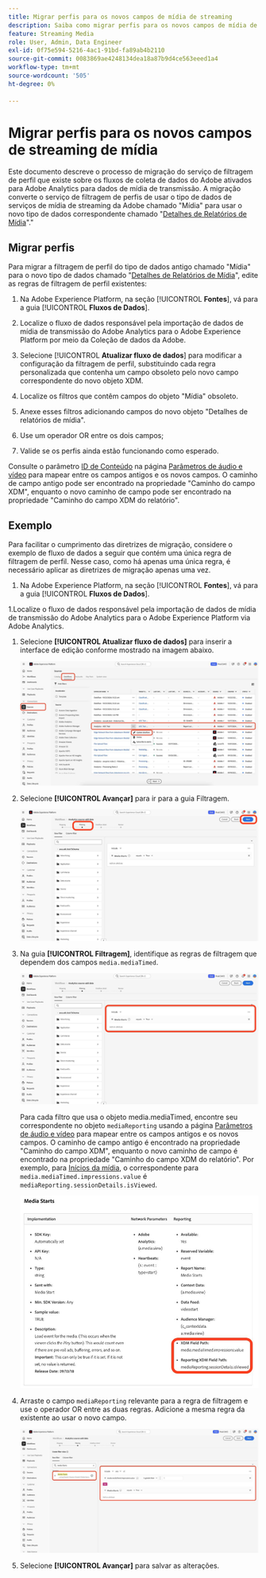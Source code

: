 ```yaml
---
title: Migrar perfis para os novos campos de mídia de streaming
description: Saiba como migrar perfis para os novos campos de mídia de streaming
feature: Streaming Media
role: User, Admin, Data Engineer
exl-id: 0f75e594-5216-4ac1-91bd-fa89ab4b2110
source-git-commit: 0083869ae4248134dea18a87b9d4ce563eeed1a4
workflow-type: tm+mt
source-wordcount: '505'
ht-degree: 0%

---
```


# Migrar perfis para os novos campos de streaming de mídia

Este documento descreve o processo de migração do serviço de filtragem de perfil que existe sobre os fluxos de coleta de dados do Adobe ativados para Adobe Analytics para dados de mídia de transmissão. A migração converte o serviço de filtragem de perfis de usar o tipo de dados de serviços de mídia de streaming da Adobe chamado &quot;Mídia&quot; para usar o novo tipo de dados correspondente chamado &quot;[Detalhes de Relatórios de Mídia](https://experienceleague.adobe.com/en/docs/experience-platform/xdm/data-types/media-reporting-details)&quot;.&quot;

## Migrar perfis

Para migrar a filtragem de perfil do tipo de dados antigo chamado &quot;Mídia&quot; para o novo tipo de dados chamado &quot;[Detalhes de Relatórios de Mídia](https://experienceleague.adobe.com/en/docs/experience-platform/xdm/data-types/media-reporting-details)&quot;, edite as regras de filtragem de perfil existentes:

1. Na Adobe Experience Platform, na seção [!UICONTROL **Fontes**], vá para a guia [!UICONTROL **Fluxos de Dados**].

1. Localize o fluxo de dados responsável pela importação de dados de mídia de transmissão do Adobe Analytics para o Adobe Experience Platform por meio da Coleção de dados da Adobe.

1. Selecione [!UICONTROL **Atualizar fluxo de dados**] para modificar a configuração da filtragem de perfil, substituindo cada regra personalizada que contenha um campo obsoleto pelo novo campo correspondente do novo objeto XDM.

1. Localize os filtros que contêm campos do objeto &quot;Mídia&quot; obsoleto.

1. Anexe esses filtros adicionando campos do novo objeto &quot;Detalhes de relatórios de mídia&quot;.

1. Use um operador OR entre os dois campos;

1. Valide se os perfis ainda estão funcionando como esperado.

Consulte o parâmetro [ID de Conteúdo](https://experienceleague.adobe.com/en/docs/media-analytics/using/implementation/variables/audio-video-parameters#content-id) na página [Parâmetros de áudio e vídeo](https://experienceleague.adobe.com/pt-br/docs/media-analytics/using/implementation/variables/audio-video-parameters) para mapear entre os campos antigos e os novos campos. O caminho de campo antigo pode ser encontrado na propriedade &quot;Caminho do campo XDM&quot;, enquanto o novo caminho de campo pode ser encontrado na propriedade &quot;Caminho do campo XDM do relatório&quot;.

## Exemplo

Para facilitar o cumprimento das diretrizes de migração, considere o exemplo de fluxo de dados a seguir que contém uma única regra de filtragem de perfil. Nesse caso, como há apenas uma única regra, é necessário aplicar as diretrizes de migração apenas uma vez.

1. Na Adobe Experience Platform, na seção [!UICONTROL **Fontes**], vá para a guia [!UICONTROL **Fluxos de Dados**].

1.Localize o fluxo de dados responsável pela importação de dados de mídia de transmissão do Adobe Analytics para o Adobe Experience Platform via Adobe Analytics.

1. Selecione **[!UICONTROL Atualizar fluxo de dados]** para inserir a interface de edição conforme mostrado na imagem abaixo.

   ![perfil de fluxo de dados do AEP](assets/aep-dataflow-profile.jpeg)

1. Selecione **[!UICONTROL Avançar]** para ir para a guia Filtragem.

   ![guia de filtro de fluxo de dados do AEP](assets/aep-dataflow-filtering-profile.jpeg)

1. Na guia **[!UICONTROL Filtragem]**, identifique as regras de filtragem que dependem dos campos `media.mediaTimed`.

   ![Regras de filtro de fluxo de dados do AEP](assets/dataflow-filtering-rules-profile.jpeg)


   Para cada filtro que usa o objeto media.mediaTimed, encontre seu correspondente no objeto `mediaReporting` usando a página [Parâmetros de áudio e vídeo](https://experienceleague.adobe.com/pt-br/docs/media-analytics/using/implementation/variables/audio-video-parameters) para mapear entre os campos antigos e os novos campos. O caminho de campo antigo é encontrado na propriedade &quot;Caminho do campo XDM&quot;, enquanto o novo caminho de campo é encontrado na propriedade &quot;Caminho do campo XDM do relatório&quot;. Por exemplo, para [Inícios da mídia](https://experienceleague.adobe.com/en/docs/media-analytics/using/implementation/variables/audio-video-parameters#media-starts), o correspondente para `media.mediaTimed.impressions.value` é `mediaReporting.sessionDetails.isViewed`.

   ![Campos XDM novos e antigos](assets/xdm-fields-new-and-old.jpeg)

1. Arraste o campo `mediaReporting` relevante para a regra de filtragem e use o operador OR entre as duas regras. Adicione a mesma regra da existente ao usar o novo campo.

   ![Adicionar regras de filtro](assets/add-filter-rules.jpeg)

1. Selecione **[!UICONTROL Avançar]** para salvar as alterações.
